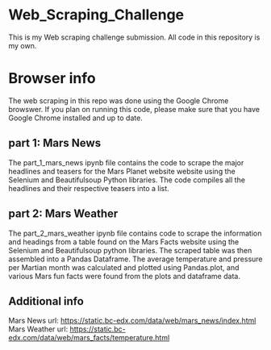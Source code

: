 # Web_Scraping_Challenge
This is my Web scraping challenge submission. All code in this repository is my own.
# Browser info
The web scraping in this repo was done using the Google Chrome browswer. If you plan on running this code, please make sure that you have Google Chrome installed and up to date. 
## part 1: Mars News
The part_1_mars_news ipynb file contains the code to scrape the major headlines and teasers for the Mars Planet website website using the Selenium and Beautifulsoup Python libraries. The code compiles all the headlines and their respective teasers into a list. 
## part 2: Mars Weather
The part_2_mars_weather ipynb file contains code to scrape the information and headings from a table found on the Mars Facts website using the Selenium and Beautifulsoup python libraries. The scraped table was then assembled into a Pandas Dataframe. The average temperature and pressure per Martian month was calculated and plotted using Pandas.plot, and various Mars fun facts were found from the plots and dataframe data. 
## Additional info
Mars News url: https://static.bc-edx.com/data/web/mars_news/index.html
Mars Weather url: https://static.bc-edx.com/data/web/mars_facts/temperature.html
